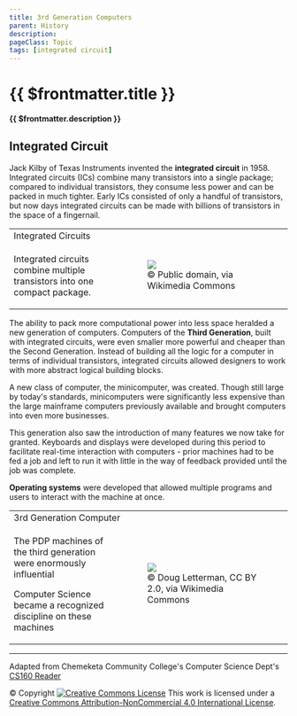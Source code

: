 ```yaml
---
title: 3rd Generation Computers
parent: History
description: 
pageClass: Topic
tags: [integrated circuit]
---
```


# {{ $frontmatter.title }}
**{{ $frontmatter.description }}**


## Integrated Circuit

Jack Kilby of Texas Instruments invented the **integrated circuit** in 1958. Integrated circuits (ICs) combine many transistors into a single package; compared to individual transistors, they consume less power and can be packed in much tighter. Early ICs consisted of only a handful of transistors, but now days integrated circuits can be made with billions of transistors in the space of a fingernail.

<table>
  <tr>
    <td colspan="2">Integrated Circuits</td>
  </tr>

  <tr>
  <td style="width:40%">
    <p>Integrated circuits combine multiple transistors into one compact package.</p>
  </td>
    <td style="width:60%">
    <figure>
      <img src="https://upload.wikimedia.org/wikipedia/commons/8/80/Three_IC_circuit_chips.JPG" /> 
      <figcaption> &copy; Public domain, via Wikimedia
  Commons </figcaption>
      </figure>
    </td>
  </tr>
</table>

The ability to pack more computational power into less space heralded a new generation of computers. Computers of the **Third Generation**, built with integrated circuits, were even smaller more powerful and cheaper than the Second Generation. Instead of building all the logic for a computer in terms of individual transistors, integrated circuits allowed designers to work with more abstract logical building blocks. 

A new class of computer, the minicomputer, was created. Though still large by today\'s standards, minicomputers were significantly less expensive than the large mainframe computers previously available and brought computers into even more businesses.

This generation also saw the introduction of many features we now take for granted. Keyboards and displays were developed during this period to facilitate real-time interaction with computers - prior machines had to be fed a job and left to run it with little in the way of feedback provided until the job was complete. 

**Operating systems** were developed that allowed multiple programs and users to interact with the machine at once.

<table>
  <tr>
    <td colspan="2">3rd Generation Computer</td>
  </tr>

  <tr>
  <td style="width:40%">
    <p>The PDP machines of the third generation were enormously influential
    </p>
    <p>Computer Science became a recognized discipline on these machines</p>
  </td>
    <td style="width:60%">
    <figure>
      <img src="https://upload.wikimedia.org/wikipedia/commons/a/a2/PDP-8_%284311206087%29.jpg" /> 
      <figcaption> &copy; Doug Letterman, CC BY 2.0, via Wikimedia
Commons </figcaption>
      </figure>
    </td>
  </tr>
</table>



<hr>

Adapted from Chemeketa Community College's Computer Science Dept's [CS160 Reader](https://computerscience.chemeketa.edu/cs160Reader/index.html) 

&copy; Copyright <a rel="license" href="http://creativecommons.org/licenses/by-nc-sa/4.0/"><img alt="Creative Commons License" style="border-width:0" src="https://i.creativecommons.org/l/by-nc-sa/4.0/88x31.png" /></a> This work is licensed under a <a rel="license" href="http://creativecommons.org/licenses/by-nc-sa/4.0/">Creative Commons Attribution-NonCommercial 4.0 International License</a>.